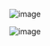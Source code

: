 ![image](https://user-images.githubusercontent.com/72289126/148566984-95989d50-e4b7-42f3-8ec7-164f34ebcc00.png)

![image](https://user-images.githubusercontent.com/72289126/148567036-e8e7cd63-ae84-4a9d-8cd8-bde85ed3aa25.png)
